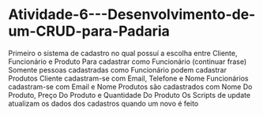 # Atividade-6---Desenvolvimento-de-um-CRUD-para-Padaria
Primeiro o sistema de cadastro no qual possuí a escolha entre Cliente, Funcionário e Produto
Para cadastrar como Funcionário (continuar frase)
Somente pessoas cadastradas como Funcionário podem cadastrar Produtos
Cliente cadastram-se com Email, Telefone e Nome
Funcionários cadastram-se com Email e Nome
Produtos são cadastrados com Nome Do Produto, Preço Do Produto e Quantidade Do Produto
Os Scripts de update atualizam os dados dos cadastros quando um novo é feito
